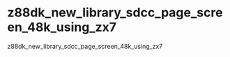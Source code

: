 # z88dk_new_library_sdcc_page_screen_48k_using_zx7
z88dk_new_library_sdcc_page_screen_48k_using_zx7
